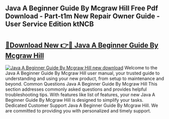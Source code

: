 ## Java A Beginner Guide By Mcgraw Hill Free Pdf Download - Part-t1m New Repair Owner Guide - User Service Edition ktNCB

# <h2><a href="http://bc52627.oget.top/?id=Java+A+Beginner+Guide+By+Mcgraw+Hill">🔗Download New 👉🔴 Java A Beginner Guide By Mcgraw Hill</a></h2>

[![Java A Beginner Guide By Mcgraw Hill new download](https://i.imgur.com/5g1atiW.png)](http://bc52627.oget.top/?id=Java+A+Beginner+Guide+By+Mcgraw+Hill)
Welcome to the Java A Beginner Guide By Mcgraw Hill user manual, your trusted guide to understanding and using your new product, from setup to maintenance and beyond. Common Questions Java A Beginner Guide By Mcgraw Hill This section addresses commonly asked questions and provides helpful troubleshooting tips. With features like list of features, your new Java A Beginner Guide By Mcgraw Hill is designed to simplify your tasks. Dedicated Customer Support Java A Beginner Guide By Mcgraw Hill. We are committed to providing you with personalized and timely support.
